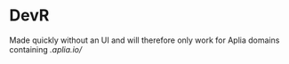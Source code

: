 # DevR

Made quickly without an UI and will therefore only work for Aplia domains containing *.aplia.io/*
